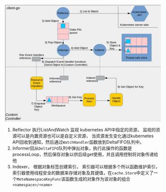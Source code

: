 ![alt text](image.png)

1. Reflector 执行ListAndWatch 监视 kubernetes API中指定的资源， 监视的资源可以是内置资源也可以是自定义资源， 当资源发生变化通过kubernetes API回收到通知，然后通过`WatchHandler`函数放到DeltaFIFO队列中。
2. Informer回从`DeltaFIFO`队列中弹出对象，执行此操作的函数是processLoop，然后保存对象以供后续get使用，并且调用控制将对象传递给他
3. Indexer， 根据对象标签创建索引， 索引器可以根据多个所以函数维护索引， 索引器使用线程安全的数据来存储对象及其键值，在`cache.Store`中定义了一个`MeteNamespaceKeyFunc`该函数生成的对象作为该对象的组合`<namespace>/<name>`